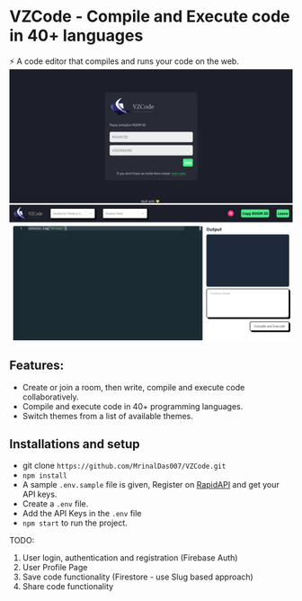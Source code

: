 # VZCode - Compile and Execute code in 40+ languages

⚡️ A code editor that compiles and runs your code on the web.
<img src="https://github.com/MrinalDas007/VZCode/blob/main/demo.png" />
<img src="https://github.com/MrinalDas007/VZCode/blob/main/demo1.png" />

## Features:

- Create or join a room, then write, compile and execute code collaboratively.
- Compile and execute code in 40+ programming languages.
- Switch themes from a list of available themes.

## Installations and setup

- git clone `https://github.com/MrinalDas007/VZCode.git`
- `npm install`
- A sample `.env.sample` file is given, Register on <a href="https://rapidapi.com/judge0-official/api/judge0-ce/pricing" target="__blank">RapidAPI</a> and get your API keys.
- Create a `.env` file.
- Add the API Keys in the `.env` file
- `npm start` to run the project.

TODO:

1. User login, authentication and registration (Firebase Auth)
2. User Profile Page
3. Save code functionality (Firestore - use Slug based approach)
4. Share code functionality
